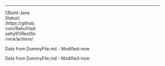 
---
<!-- START include.md --><svg width="100" height="100" xmlns="http://www.w3.org/2000/svg">
  <foreignObject width="100%" height="100%">
    <div xmlns="http://www.w3.org/1999/xhtml">
![Build-Java Status](https://github.com/RahulVadisetty91/RestService/actions/workflows/build.yml/badge.svg?branch=develop/pipeline)<br/>
<img alt="GitHub pull requests" src=".github/badges/open-pr-count.svg"><br/>
<img alt="GitHub pull requests" src=".github/badges/open-pr-count.svg"><br/>
<img alt="GitHub pull requests" src=".github/badges/vv-code-count.svg"><br/>
<img alt="Dependencies" src=".github/badges/depend-badge.svg"><br/>
    </div>
    </foreignObject>
</svg>

Data from DummyFile.md - Modified-now

<!-- END include.md --> 


Data from DummyFile.md - Modified-now
